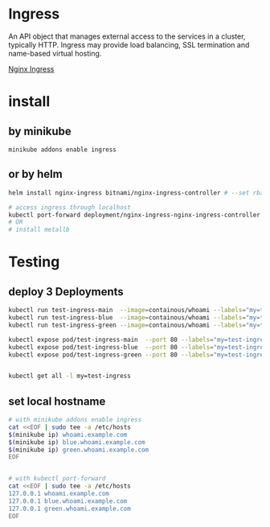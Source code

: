 # Ingress
An API object that manages external access to the services in a cluster, typically HTTP.
Ingress may provide load balancing, SSL termination and name-based virtual hosting.


[Nginx Ingress](https://github.com/nginxinc/kubernetes-ingress)


# install
## by minikube
```text
minikube addons enable ingress
```


## or by helm
```bash
helm install nginx-ingress bitnami/nginx-ingress-controller # --set rbac.create=true

# access ingress through localhost
kubectl port-forward deployment/nginx-ingress-nginx-ingress-controller 8000:80
# OR
# install metallb
```


# Testing
## deploy 3 Deployments
```bash
kubectl run test-ingress-main  --image=containous/whoami --labels="my=test-ingress,type=main"
kubectl run test-ingress-blue  --image=containous/whoami --labels="my=test-ingress,type=blue"
kubectl run test-ingress-green --image=containous/whoami --labels="my=test-ingress,type=green"

kubectl expose pod/test-ingress-main  --port 80 --labels="my=test-ingress"
kubectl expose pod/test-ingress-blue  --port 80 --labels="my=test-ingress"
kubectl expose pod/test-ingress-green --port 80 --labels="my=test-ingress"


kubectl get all -l my=test-ingress
```


## set local hostname
```bash
# with minikube addons enable ingress
cat <<EOF | sudo tee -a /etc/hosts
$(minikube ip) whoami.example.com
$(minikube ip) blue.whoami.example.com
$(minikube ip) green.whoami.example.com
EOF


# with kubectl port-forward
cat <<EOF | sudo tee -a /etc/hosts
127.0.0.1 whoami.example.com
127.0.0.1 blue.whoami.example.com
127.0.0.1 green.whoami.example.com
EOF
```
